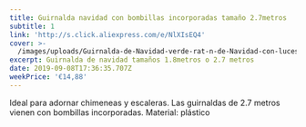 ```yaml
---
title: Guirnalda navidad con bombillas incorporadas tamaño 2.7metros
subtitle: 1
link: 'http://s.click.aliexpress.com/e/NlXIsEQ4'
cover: >-
  /images/uploads/Guirnalda-de-Navidad-verde-rat-n-de-Navidad-con-luces-decoraci-n-de-Navidad-suministros-decoraciones_fm5uyh_ib7dq6.jpg
excerpt: Guirnalda de navidad tamaños 1.8metros o 2.7 metros
date: 2019-09-08T17:36:35.707Z
weekPrice: '€14,88'
---
```

Ideal para adornar chimeneas y escaleras. Las guirnaldas de 2.7 metros vienen con bombillas incorporadas. Material: plástico
